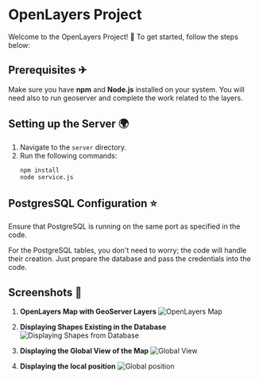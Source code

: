 # OpenLayers Project 

Welcome to the OpenLayers Project! 🚀 To get started, follow the steps below:

## Prerequisites ✈
Make sure you have **npm** and **Node.js** installed on your system. 
You will need also to run geoserver and complete the work related to the layers.

## Setting up the Server 🌍
1. Navigate to the `server` directory.
2. Run the following commands:
   ```bash
   npm install
   node service.js
## PostgresSQL Configuration ⭐
Ensure that PostgreSQL is running on the same port as specified in the code.

For the PostgreSQL tables, you don't need to worry; the code will handle their creation. Just prepare the database and pass the credentials into the code.

## Screenshots 📸

1. **OpenLayers Map with GeoServer Layers**
   ![OpenLayers Map](screenShots/ol-map.png)

2. **Displaying Shapes Existing in the Database**
   ![Displaying Shapes from Database](screenShots/displaying-shapes-from-db.png)

3. **Displaying the Global View of the Map**
   ![Global View](screenShots/global-view.png)

4. **Displaying the local position**
   ![Global position](screenShots/my-position.png)
